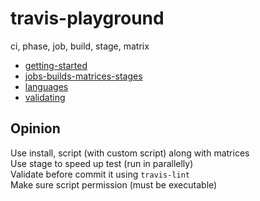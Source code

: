 # travis-playground

ci, phase, job, build, stage, matrix

- [getting-started](https://docs.travis-ci.com/user/for-beginners/)
- [jobs-builds-matrices-stages](https://docs.travis-ci.com/user/job-lifecycle)
- [languages](https://docs.travis-ci.com/user/languages/)
- [validating](https://support.travis-ci.com/hc/en-us/articles/115002904174-Validating-travis-yml-files)

## Opinion

Use install, script (with custom script) along with matrices\
Use stage to speed up test (run in parallelly)\
Validate before commit it using `travis-lint`\
Make sure script permission (must be executable)

